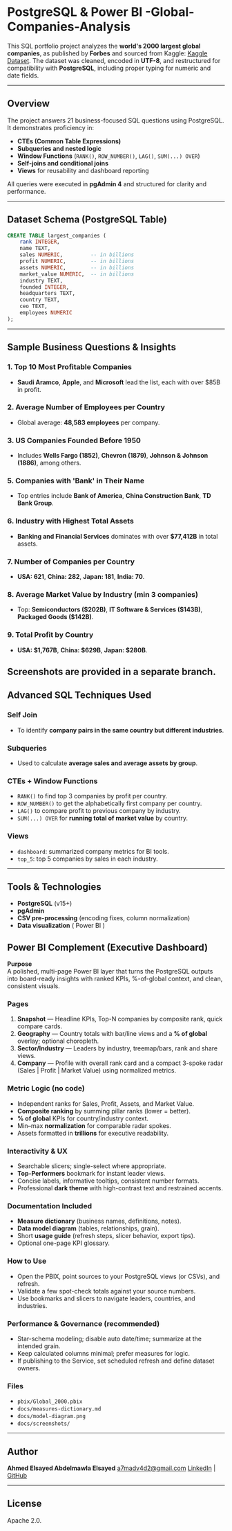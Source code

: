 # PostgreSQL & Power BI -Global-Companies-Analysis

This SQL portfolio project analyzes the **world's 2000 largest global companies**, as published by **Forbes** and sourced from Kaggle: [Kaggle Dataset](https://www.kaggle.com/datasets/mohammadgharaei77/largest-2000-global-companies?resource=download). The dataset was cleaned, encoded in **UTF-8**, and restructured for compatibility with **PostgreSQL**, including proper typing for numeric and date fields.

---

## Overview

The project answers 21 business-focused SQL questions using PostgreSQL. It demonstrates proficiency in:

* **CTEs (Common Table Expressions)**
* **Subqueries and nested logic**
* **Window Functions** (`RANK()`, `ROW_NUMBER()`, `LAG()`, `SUM(...) OVER`)
* **Self-joins and conditional joins**
* **Views** for reusability and dashboard reporting

All queries were executed in **pgAdmin 4** and structured for clarity and performance.

---

## Dataset Schema (PostgreSQL Table)

```sql
CREATE TABLE largest_companies (
    rank INTEGER,
    name TEXT,
    sales NUMERIC,         -- in billions
    profit NUMERIC,        -- in billions
    assets NUMERIC,        -- in billions
    market_value NUMERIC,  -- in billions
    industry TEXT,
    founded INTEGER,
    headquarters TEXT,
    country TEXT,
    ceo TEXT,
    employees NUMERIC
);
```

---

##  Sample Business Questions & Insights

### 1. **Top 10 Most Profitable Companies**

* **Saudi Aramco**, **Apple**, and **Microsoft** lead the list, each with over \$85B in profit.

### 2. **Average Number of Employees per Country**

* Global average: **48,583 employees** per company.

### 3. **US Companies Founded Before 1950**

* Includes **Wells Fargo (1852)**, **Chevron (1879)**, **Johnson & Johnson (1886)**, among others.

### 5. **Companies with 'Bank' in Their Name**

* Top entries include **Bank of America**, **China Construction Bank**, **TD Bank Group**.

### 6. **Industry with Highest Total Assets**

* **Banking and Financial Services** dominates with over **\$77,412B** in total assets.

### 7. **Number of Companies per Country**

* **USA: 621**, **China: 282**, **Japan: 181**, **India: 70**.

### 8. **Average Market Value by Industry (min 3 companies)**

* Top: **Semiconductors (\$202B)**, **IT Software & Services (\$143B)**, **Packaged Goods (\$142B)**.

### 9. **Total Profit by Country**

* **USA: \$1,767B**, **China: \$629B**, **Japan: \$280B**.

Screenshots are provided in a separate branch.
---

## Advanced SQL Techniques Used

### **Self Join**

* To identify **company pairs in the same country but different industries**.

### **Subqueries**

* Used to calculate **average sales and average assets by group**.

### **CTEs + Window Functions**

* `RANK()` to find top 3 companies by profit per country.
* `ROW_NUMBER()` to get the alphabetically first company per country.
* `LAG()` to compare profit to previous company by industry.
* `SUM(...) OVER` for **running total of market value** by country.

### **Views**

* `dashboard`: summarized company metrics for BI tools.
* `top_5`: top 5 companies by sales in each industry.

---

## Tools & Technologies

* **PostgreSQL** (v15+)
* **pgAdmin**
* **CSV pre-processing** (encoding fixes, column normalization)
* **Data visualization** ( Power BI )

## Power BI Complement (Executive Dashboard)

**Purpose**  
A polished, multi-page Power BI layer that turns the PostgreSQL outputs into board-ready insights with ranked KPIs, %-of-global context, and clean, consistent visuals.

### Pages
1. **Snapshot** — Headline KPIs, Top-N companies by composite rank, quick compare cards.  
2. **Geography** — Country totals with bar/line views and a **% of global** overlay; optional choropleth.  
3. **Sector/Industry** — Leaders by industry, treemap/bars, rank and share views.  
4. **Company** — Profile with overall rank card and a compact 3-spoke radar (Sales | Profit | Market Value) using normalized metrics.

### Metric Logic (no code)
- Independent ranks for Sales, Profit, Assets, and Market Value.  
- **Composite ranking** by summing pillar ranks (lower = better).  
- **% of global** KPIs for country/industry context.  
- Min–max **normalization** for comparable radar spokes.  
- Assets formatted in **trillions** for executive readability.

### Interactivity & UX
- Searchable slicers; single-select where appropriate.  
- **Top-Performers** bookmark for instant leader views.  
- Concise labels, informative tooltips, consistent number formats.  
- Professional **dark theme** with high-contrast text and restrained accents.

### Documentation Included
- **Measure dictionary** (business names, definitions, notes).  
- **Data model diagram** (tables, relationships, grain).  
- Short **usage guide** (refresh steps, slicer behavior, export tips).  
- Optional one-page KPI glossary.

### How to Use
- Open the PBIX, point sources to your PostgreSQL views (or CSVs), and refresh.  
- Validate a few spot-check totals against your source numbers.  
- Use bookmarks and slicers to navigate leaders, countries, and industries.

### Performance & Governance (recommended)
- Star-schema modeling; disable auto date/time; summarize at the intended grain.  
- Keep calculated columns minimal; prefer measures for logic.  
- If publishing to the Service, set scheduled refresh and define dataset owners.

### Files
- `pbix/Global_2000.pbix`  
- `docs/measures-dictionary.md`  
- `docs/model-diagram.png`  
- `docs/screenshots/`

---

## Author

**Ahmed Elsayed Abdelmawla Elsayed**
 [a7madv4d2@gmail.com](mailto:a7madv4d2@gmail.com)
 [LinkedIn](https://www.linkedin.com/in/ahmed-elsayed-2a8208239/) | [GitHub](https://github.com/a7madv4d2)

---

## License

Apache 2.0.

